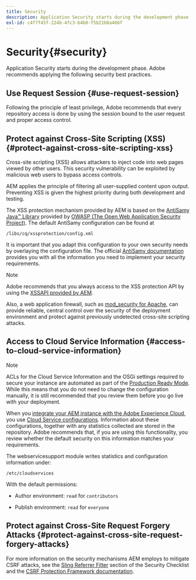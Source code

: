 ```yaml
---
title: Security
description: Application Security starts during the development phase
exl-id: c4f7f45f-224b-4fc3-b4b0-f5b21b8a466f
---
```

# Security{#security}

Application Security starts during the development phase. Adobe recommends applying the following security best practices.

## Use Request Session {#use-request-session}

Following the principle of least privilege, Adobe recommends that every repository access is done by using the session bound to the user request and proper access control.

## Protect against Cross-Site Scripting (XSS) {#protect-against-cross-site-scripting-xss}

Cross-site scripting (XSS) allows attackers to inject code into web pages viewed by other users. This security vulnerability can be exploited by malicious web users to bypass access controls.

AEM applies the principle of filtering all user-supplied content upon output. Preventing XSS is given the highest priority during both development and testing.

The XSS protection mechanism provided by AEM is based on the [AntiSamy Java&trade; Library](https://wiki.owasp.org/index.php/Category:OWASP_AntiSamy_Project) provided by [OWASP (The Open Web Application Security Project)](https://owasp.org/). The default AntiSamy configuration can be found at

`/libs/cq/xssprotection/config.xml`

It is important that you adapt this configuration to your own security needs by overlaying the configuration file. The official [AntiSamy documentation](https://wiki.owasp.org/index.php/Category:OWASP_AntiSamy_Project) provides you with all the information you need to implement your security requirements.

>[!NOTE]
>
>Adobe recommends that you always access to the XSS protection API by using the [XSSAPI provided by AEM](https://developer.adobe.com/experience-manager/reference-materials/6-5/javadoc/com/adobe/granite/xss/XSSAPI.html).

Also, a web application firewall, such as [mod_security for Apache](https://www.modsecurity.org), can provide reliable, central control over the security of the deployment environment and protect against previously undetected cross-site scripting attacks.

## Access to Cloud Service Information {#access-to-cloud-service-information}

>[!NOTE]
>
>ACLs for the Cloud Service Information and the OSGi settings required to secure your instance are automated as part of the [Production Ready Mode](/help/sites-administering/production-ready.md). While this means that you do not need to change the configuration manually, it is still recommended that you review them before you go live with your deployment.

When you [integrate your AEM instance with the Adobe Experience Cloud](/help/sites-administering/marketing-cloud.md), you use [Cloud Service configurations](/help/sites-developing/extending-cloud-config.md). Information about these configurations, together with any statistics collected are stored in the repository. Adobe recommends that, if you are using this functionality, you review whether the default security on this information matches your requirements.

The webservicesupport module writes statistics and configuration information under:

`/etc/cloudservices`

With the default permissions:

* Author environment: `read` for `contributors`

* Publish environment: `read` for `everyone`

## Protect against Cross-Site Request Forgery Attacks {#protect-against-cross-site-request-forgery-attacks}

For more information on the security mechanisms AEM employs to mitigate CSRF attacks, see the [Sling Referrer Filter](/help/sites-administering/security-checklist.md#protect-against-cross-site-request-forgery) section of the Security Checklist and the [CSRF Protection Framework documentation](/help/sites-developing/csrf-protection.md).
